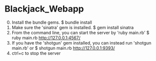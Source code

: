 Blackjack_Webapp
================
0. Install the bundle gems.
  $ bundle install
1. Make sure the 'sinatra' gem is installed.
  $ gem install sinatra
2. From the command line, you can start the server by 'ruby main.rb'
  $ ruby main.rb
  http://127.0.0.1:4567/
3. If you have the 'shotgun' gem installed, you can instead run 'shotgun main.rb'
  or
  $ shotgun main.rb
  http://127.0.0.1:9393/
4. ctrl+c to stop the server
